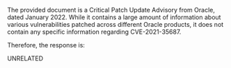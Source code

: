 The provided document is a Critical Patch Update Advisory from Oracle, dated January 2022. While it contains a large amount of information about various vulnerabilities patched across different Oracle products, it does not contain any specific information regarding CVE-2021-35687.

Therefore, the response is:

UNRELATED